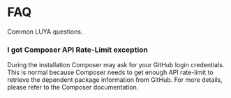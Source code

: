 FAQ
===

Common LUYA questions.

### I got Composer API Rate-Limit exception

During the installation Composer may ask for your GitHub login credentials. This is normal because Composer needs to get enough API rate-limit to retrieve the dependent package information from GitHub. For more details, please refer to the Composer documentation.

